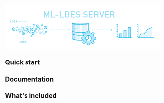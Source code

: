 <p align="center">
  <img src="https://github.com/samuvack/ML-LDES-server/blob/master/images/logo.png?raw=true" alt="Sublime's custom image"/>
</p>


## Quick start


## Documentation



## What's included




